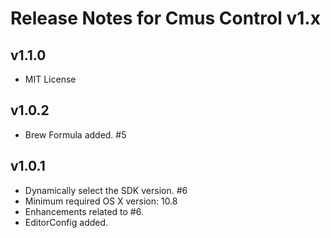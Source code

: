 # Release Notes for Cmus Control v1.x

## v1.1.0

- MIT License

## v1.0.2

- Brew Formula added. #5

## v1.0.1

- Dynamically select the SDK version. #6
- Minimum required OS X version: 10.8
- Enhancements related to #6.
- EditorConfig added.
